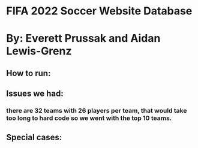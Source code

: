 # FIFA 2022 Soccer Website Database

# By: Everett Prussak and Aidan Lewis-Grenz

## How to run:

###

###

###

## Issues we had:

### there are 32 teams with 26 players per team, that would take too long to hard code so we went with the top 10 teams.

## Special cases:

###
